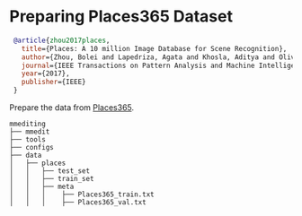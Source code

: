 # Preparing Places365 Dataset

<!-- [DATASET] -->

```bibtex
 @article{zhou2017places,
   title={Places: A 10 million Image Database for Scene Recognition},
   author={Zhou, Bolei and Lapedriza, Agata and Khosla, Aditya and Oliva, Aude and Torralba, Antonio},
   journal={IEEE Transactions on Pattern Analysis and Machine Intelligence},
   year={2017},
   publisher={IEEE}
 }

```

Prepare the data from [Places365](http://places2.csail.mit.edu/download.html).

```text
mmediting
├── mmedit
├── tools
├── configs
├── data
│   ├── places
│   │   ├── test_set
│   │   ├── train_set
│   │   ├── meta
│   │   │    ├── Places365_train.txt
│   │   │    ├── Places365_val.txt
```
